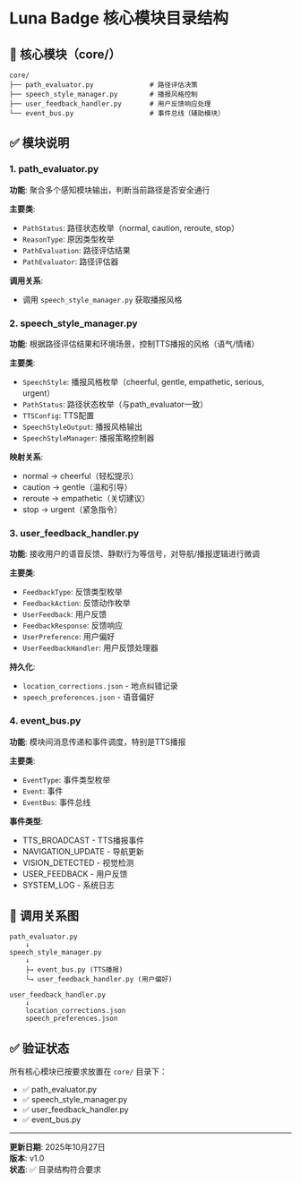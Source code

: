 # Luna Badge 核心模块目录结构

## 📂 核心模块（core/）

```
core/
├── path_evaluator.py              # 路径评估决策
├── speech_style_manager.py        # 播报风格控制
├── user_feedback_handler.py       # 用户反馈响应处理
└── event_bus.py                   # 事件总线（辅助模块）
```

## ✅ 模块说明

### 1. path_evaluator.py
**功能**: 聚合多个感知模块输出，判断当前路径是否安全通行

**主要类**:
- `PathStatus`: 路径状态枚举（normal, caution, reroute, stop）
- `ReasonType`: 原因类型枚举
- `PathEvaluation`: 路径评估结果
- `PathEvaluator`: 路径评估器

**调用关系**: 
- 调用 `speech_style_manager.py` 获取播报风格

### 2. speech_style_manager.py
**功能**: 根据路径评估结果和环境场景，控制TTS播报的风格（语气/情绪）

**主要类**:
- `SpeechStyle`: 播报风格枚举（cheerful, gentle, empathetic, serious, urgent）
- `PathStatus`: 路径状态枚举（与path_evaluator一致）
- `TTSConfig`: TTS配置
- `SpeechStyleOutput`: 播报风格输出
- `SpeechStyleManager`: 播报策略控制器

**映射关系**:
- normal → cheerful（轻松提示）
- caution → gentle（温和引导）
- reroute → empathetic（关切建议）
- stop → urgent（紧急指令）

### 3. user_feedback_handler.py
**功能**: 接收用户的语音反馈、静默行为等信号，对导航/播报逻辑进行微调

**主要类**:
- `FeedbackType`: 反馈类型枚举
- `FeedbackAction`: 反馈动作枚举
- `UserFeedback`: 用户反馈
- `FeedbackResponse`: 反馈响应
- `UserPreference`: 用户偏好
- `UserFeedbackHandler`: 用户反馈处理器

**持久化**:
- `location_corrections.json` - 地点纠错记录
- `speech_preferences.json` - 语音偏好

### 4. event_bus.py
**功能**: 模块间消息传递和事件调度，特别是TTS播报

**主要类**:
- `EventType`: 事件类型枚举
- `Event`: 事件
- `EventBus`: 事件总线

**事件类型**:
- TTS_BROADCAST - TTS播报事件
- NAVIGATION_UPDATE - 导航更新
- VISION_DETECTED - 视觉检测
- USER_FEEDBACK - 用户反馈
- SYSTEM_LOG - 系统日志

## 🔗 调用关系图

```
path_evaluator.py
    ↓
speech_style_manager.py
    ↓
    ├→ event_bus.py (TTS播报)
    └→ user_feedback_handler.py (用户偏好)

user_feedback_handler.py
    ↓
    location_corrections.json
    speech_preferences.json
```

## ✅ 验证状态

所有核心模块已按要求放置在 `core/` 目录下：
- ✅ path_evaluator.py
- ✅ speech_style_manager.py
- ✅ user_feedback_handler.py
- ✅ event_bus.py

---

**更新日期**: 2025年10月27日  
**版本**: v1.0  
**状态**: ✅ 目录结构符合要求
